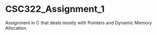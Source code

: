 # CSC322_Assignment_1
Assignment in C that deals mostly with Pointers and Dynamic Memory Allocation.
